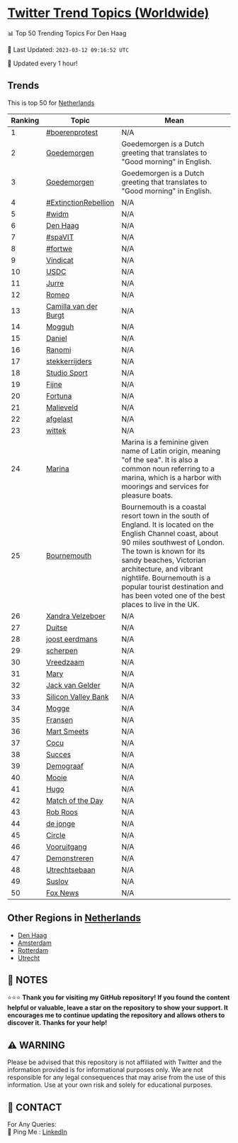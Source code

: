 [Twitter Trend Topics (Worldwide)](https://github.com/ErcinDedeoglu/Twitter-Trend-Topics)
==========


📊 Top 50 Trending Topics For Den Haag

📆 Last Updated: `2023-03-12 09:16:52 UTC`

🔧 Updated every 1 hour!


## Trends

This is top 50 for [Netherlands](</Netherlands>)

| Ranking | Topic | Mean |
| ------- | ------------ | ------------ |
| 1 | [#boerenprotest](http://twitter.com/search?q=%23boerenprotest) | N/A |
| 2 | [Goedemorgen](http://twitter.com/search?q=Goedemorgen) | Goedemorgen is a Dutch greeting that translates to "Good morning" in English. |
| 3 | [Goedemorgen](http://twitter.com/search?q=Goedemorgen) | Goedemorgen is a Dutch greeting that translates to "Good morning" in English. |
| 4 | [#ExtinctionRebellion](http://twitter.com/search?q=%23ExtinctionRebellion) | N/A |
| 5 | [#widm](http://twitter.com/search?q=%23widm) | N/A |
| 6 | [Den Haag](http://twitter.com/search?q=Den+Haag) | N/A |
| 7 | [#spaVIT](http://twitter.com/search?q=%23spaVIT) | N/A |
| 8 | [#fortwe](http://twitter.com/search?q=%23fortwe) | N/A |
| 9 | [Vindicat](http://twitter.com/search?q=Vindicat) | N/A |
| 10 | [USDC](http://twitter.com/search?q=USDC) | N/A |
| 11 | [Jurre](http://twitter.com/search?q=Jurre) | N/A |
| 12 | [Romeo](http://twitter.com/search?q=Romeo) | N/A |
| 13 | [Camilla van der Burgt](http://twitter.com/search?q=Camilla+van+der+Burgt) | N/A |
| 14 | [Mogguh](http://twitter.com/search?q=Mogguh) | N/A |
| 15 | [Daniel](http://twitter.com/search?q=Daniel) | N/A |
| 16 | [Ranomi](http://twitter.com/search?q=Ranomi) | N/A |
| 17 | [stekkerrijders](http://twitter.com/search?q=stekkerrijders) | N/A |
| 18 | [Studio Sport](http://twitter.com/search?q=Studio+Sport) | N/A |
| 19 | [Fijne](http://twitter.com/search?q=Fijne) | N/A |
| 20 | [Fortuna](http://twitter.com/search?q=Fortuna) | N/A |
| 21 | [Malieveld](http://twitter.com/search?q=Malieveld) | N/A |
| 22 | [afgelast](http://twitter.com/search?q=afgelast) | N/A |
| 23 | [wittek](http://twitter.com/search?q=wittek) | N/A |
| 24 | [Marina](http://twitter.com/search?q=Marina) | Marina is a feminine given name of Latin origin, meaning "of the sea". It is also a common noun referring to a marina, which is a harbor with moorings and services for pleasure boats. |
| 25 | [Bournemouth](http://twitter.com/search?q=Bournemouth) | Bournemouth is a coastal resort town in the south of England. It is located on the English Channel coast, about 90 miles southwest of London. The town is known for its sandy beaches, Victorian architecture, and vibrant nightlife. Bournemouth is a popular tourist destination and has been voted one of the best places to live in the UK. |
| 26 | [Xandra Velzeboer](http://twitter.com/search?q=Xandra+Velzeboer) | N/A |
| 27 | [Duitse](http://twitter.com/search?q=Duitse) | N/A |
| 28 | [joost eerdmans](http://twitter.com/search?q=joost+eerdmans) | N/A |
| 29 | [scherpen](http://twitter.com/search?q=scherpen) | N/A |
| 30 | [Vreedzaam](http://twitter.com/search?q=Vreedzaam) | N/A |
| 31 | [Mary](http://twitter.com/search?q=Mary) | N/A |
| 32 | [Jack van Gelder](http://twitter.com/search?q=Jack+van+Gelder) | N/A |
| 33 | [Silicon Valley Bank](http://twitter.com/search?q=Silicon+Valley+Bank) | N/A |
| 34 | [Mogge](http://twitter.com/search?q=Mogge) | N/A |
| 35 | [Fransen](http://twitter.com/search?q=Fransen) | N/A |
| 36 | [Mart Smeets](http://twitter.com/search?q=Mart+Smeets) | N/A |
| 37 | [Cocu](http://twitter.com/search?q=Cocu) | N/A |
| 38 | [Succes](http://twitter.com/search?q=Succes) | N/A |
| 39 | [Demograaf](http://twitter.com/search?q=Demograaf) | N/A |
| 40 | [Mooie](http://twitter.com/search?q=Mooie) | N/A |
| 41 | [Hugo](http://twitter.com/search?q=Hugo) | N/A |
| 42 | [Match of the Day](http://twitter.com/search?q=Match+of+the+Day) | N/A |
| 43 | [Rob Roos](http://twitter.com/search?q=Rob+Roos) | N/A |
| 44 | [de jonge](http://twitter.com/search?q=de+jonge) | N/A |
| 45 | [Circle](http://twitter.com/search?q=Circle) | N/A |
| 46 | [Vooruitgang](http://twitter.com/search?q=Vooruitgang) | N/A |
| 47 | [Demonstreren](http://twitter.com/search?q=Demonstreren) | N/A |
| 48 | [Utrechtsebaan](http://twitter.com/search?q=Utrechtsebaan) | N/A |
| 49 | [Suslov](http://twitter.com/search?q=Suslov) | N/A |
| 50 | [Fox News](http://twitter.com/search?q=Fox+News) | N/A |



## Other Regions in [Netherlands](</Netherlands>)

* [Den Haag](</Netherlands/Den Haag.md>)
* [Amsterdam](</Netherlands/Amsterdam.md>)
* [Rotterdam](</Netherlands/Rotterdam.md>)
* [Utrecht](</Netherlands/Utrecht.md>)



## 📝 NOTES

⭐⭐⭐ **Thank you for visiting my GitHub repository! If you found the content helpful or valuable, leave a star on the repository to show your support. It encourages me to continue updating the repository and allows others to discover it. Thanks for your help!**


## ⚠️ WARNING

Please be advised that this repository is not affiliated with Twitter and the information provided is for informational purposes only. We are not responsible for any legal consequences that may arise from the use of this information. Use at your own risk and solely for educational purposes.


## 📨 CONTACT

 For Any Queries:  
            🏓 Ping Me : [LinkedIn](https://www.linkedin.com/in/ercindedeoglu/)
